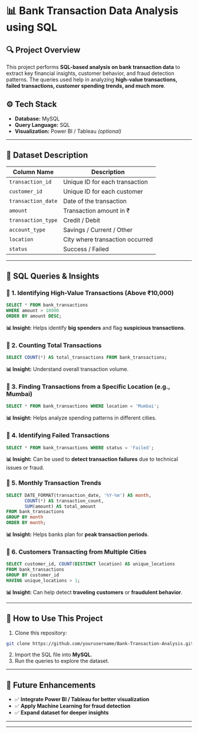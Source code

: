 # 📊 Bank Transaction Data Analysis using SQL

## 🔍 Project Overview  
This project performs **SQL-based analysis on bank transaction data** to extract key financial insights, customer behavior, and fraud detection patterns. The queries used help in analyzing **high-value transactions, failed transactions, customer spending trends, and much more**.

## ⚙️ Tech Stack  
- **Database:** MySQL  
- **Query Language:** SQL  
- **Visualization:** Power BI / Tableau *(optional)*

---  
## 📂 Dataset Description  
| Column Name        | Description                                  |
|--------------------|----------------------------------------------|
| `transaction_id`   | Unique ID for each transaction              |
| `customer_id`      | Unique ID for each customer                 |
| `transaction_date` | Date of the transaction                     |
| `amount`          | Transaction amount in ₹                      |
| `transaction_type` | Credit / Debit                              |
| `account_type`    | Savings / Current / Other                    |
| `location`        | City where transaction occurred              |
| `status`          | Success / Failed                             |

---  
## 📝 SQL Queries & Insights  

### 🔹 1. Identifying High-Value Transactions (Above ₹10,000)
```sql
SELECT * FROM bank_transactions
WHERE amount > 10000
ORDER BY amount DESC;
```
**📊 Insight:** Helps identify **big spenders** and flag **suspicious transactions**.

### 🔹 2. Counting Total Transactions  
```sql
SELECT COUNT(*) AS total_transactions FROM bank_transactions;
```
**📊 Insight:** Understand overall transaction volume.

### 🔹 3. Finding Transactions from a Specific Location (e.g., Mumbai)  
```sql
SELECT * FROM bank_transactions WHERE location = 'Mumbai';
```
**📊 Insight:** Helps analyze spending patterns in different cities.

### 🔹 4. Identifying Failed Transactions  
```sql
SELECT * FROM bank_transactions WHERE status = 'Failed';
```
**📊 Insight:** Can be used to **detect transaction failures** due to technical issues or fraud.

### 🔹 5. Monthly Transaction Trends  
```sql
SELECT DATE_FORMAT(transaction_date, '%Y-%m') AS month,
       COUNT(*) AS transaction_count,
       SUM(amount) AS total_amount
FROM bank_transactions
GROUP BY month
ORDER BY month;
```
**📊 Insight:** Helps banks plan for **peak transaction periods**.

### 🔹 6. Customers Transacting from Multiple Cities  
```sql
SELECT customer_id, COUNT(DISTINCT location) AS unique_locations
FROM bank_transactions
GROUP BY customer_id
HAVING unique_locations > 1;
```
**📊 Insight:** Can help detect **traveling customers** or **fraudulent behavior**.

---
## 🌟 How to Use This Project  
1. Clone this repository:
```sh
git clone https://github.com/yourusername/Bank-Transaction-Analysis.git
```
2. Import the SQL file into **MySQL**.
3. Run the queries to explore the dataset.

---  
## 👀 Future Enhancements  
- ✅ **Integrate Power BI / Tableau for better visualization**  
- ✅ **Apply Machine Learning for fraud detection**  
- ✅ **Expand dataset for deeper insights**  

---  

---  


